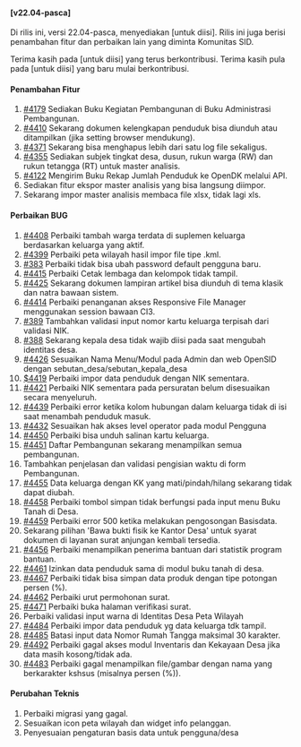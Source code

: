 #### [v22.04-pasca]

Di rilis ini, versi 22.04-pasca, menyediakan [untuk diisi]. Rilis ini juga berisi penambahan fitur dan perbaikan lain yang diminta Komunitas SID.

Terima kasih pada [untuk diisi] yang terus berkontribusi. Terima kasih pula pada [untuk diisi] yang baru mulai berkontribusi.

#### Penambahan Fitur
1. [#4179](https://github.com/OpenSID/OpenSID/issues/4179) Sediakan Buku Kegiatan Pembangunan di Buku Administrasi Pembangunan.
2. [#4410](https://github.com/OpenSID/OpenSID/issues/4410) Sekarang dokumen kelengkapan penduduk bisa diunduh atau ditampilkan (jika setting browser mendukung).
3. [#4371](https://github.com/OpenSID/OpenSID/issues/4371) Sekarang bisa menghapus lebih dari satu log file sekaligus.
4. [#4355](https://github.com/OpenSID/OpenSID/issues/4355) Sediakan subjek tingkat desa, dusun, rukun warga (RW) dan rukun tetangga (RT) untuk master analisis.
5. [#4122](https://github.com/OpenSID/OpenSID/issues/4122) Mengirim Buku Rekap Jumlah Penduduk ke OpenDK melalui API.
6. Sediakan fitur ekspor master analisis yang bisa langsung diimpor.
7. Sekarang impor master analisis membaca file xlsx, tidak lagi xls.

#### Perbaikan BUG
1. [#4408](https://github.com/OpenSID/OpenSID/issues/4408) Perbaiki tambah warga terdata di suplemen keluarga berdasarkan keluarga yang aktif.
2. [#4399](https://github.com/OpenSID/OpenSID/issues/4399) Perbaiki peta wilayah hasil impor file tipe .kml.
3. [#383](https://github.com/OpenSID/premium/issues/383) Perbaiki tidak bisa ubah password default pengguna baru.
4. [#4415](https://github.com/OpenSID/OpenSID/issues/4415) Perbaiki Cetak lembaga dan kelompok tidak tampil.
5. [#4425](https://github.com/OpenSID/OpenSID/issues/4425) Sekarang dokumen lampiran artikel bisa diunduh di tema klasik dan natra bawaan sistem.
6. [#4414](https://github.com/OpenSID/OpenSID/issues/4414) Perbaiki penanganan akses Responsive File Manager menggunakan session bawaan CI3.
7. [#389](https://github.com/OpenSID/premium/issues/389) Tambahkan validasi input nomor kartu keluarga terpisah dari validasi NIK.
8. [#388](https://github.com/OpenSID/OpenSID/issues/388) Sekarang kepala desa tidak wajib diisi pada saat mengubah identitas desa.
9. [#4426](https://github.com/OpenSID/OpenSID/issues/4426) Sesuaikan Nama Menu/Modul pada Admin dan web OpenSID dengan sebutan_desa/sebutan_kepala_desa
10. [$4419](https://github.com/OpenSID/OpenSID/issues/4419) Perbaiki impor data penduduk dengan NIK sementara.
11. [#4421](https://github.com/OpenSID/OpenSID/issues/4421) Perbaiki NIK sementara pada persuratan belum disesuaikan secara menyeluruh.
12. [#4439](https://github.com/OpenSID/OpenSID/issues/4439) Perbaiki error ketika kolom hubungan dalam keluarga tidak di isi saat menambah penduduk masuk.
13. [#4432](https://github.com/OpenSID/OpenSID/issues/4439) Sesuaikan hak akses level operator pada modul Pengguna
14. [#4450](https://github.com/OpenSID/OpenSID/issues/4450) Perbaiki bisa unduh salinan kartu keluarga.
15. [#4451](https://github.com/OpenSID/OpenSID/issues/4451) Daftar Pembangunan sekarang menampilkan semua pembangunan.
16. Tambahkan penjelasan dan validasi pengisian waktu di form Pembangunan.
17. [#4455](https://github.com/OpenSID/OpenSID/issues/4455) Data keluarga dengan KK yang mati/pindah/hilang sekarang tidak dapat diubah.
18. [#4458](https://github.com/OpenSID/OpenSID/issues/4458) Perbaiki tombol simpan tidak berfungsi pada input menu Buku Tanah di Desa.
19. [#4459](https://github.com/OpenSID/OpenSID/issues/4459) Perbaiki error 500 ketika melakukan pengosongan Basisdata.
20. Sekarang pilihan 'Bawa bukti fisik ke Kantor Desa' untuk syarat dokumen di layanan surat anjungan kembali tersedia.
21. [#4456](https://github.com/OpenSID/OpenSID/issues/4456) Perbaiki menampilkan penerima bantuan dari statistik program bantuan.
22. [#4461](https://github.com/OpenSID/OpenSID/issues/4461) Izinkan data penduduk sama di modul buku tanah di desa.
23. [#4467](https://github.com/OpenSID/OpenSID/issues/4467) Perbaiki tidak bisa simpan data produk dengan tipe potongan persen (%).
24. [#4462](https://github.com/OpenSID/OpenSID/issues/4462) Perbaiki urut permohonan surat.
25. [#4471](https://github.com/OpenSID/OpenSID/issues/4471) Perbaiki buka halaman verifikasi surat.
26. Perbaiki validasi input warna di Identitas Desa Peta Wilayah
27. [#4484](https://github.com/OpenSID/OpenSID/issues/4484) Perbaiki impor data penduduk yg data keluarga tdk tampil.
28. [#4485](https://github.com/OpenSID/OpenSID/issues/4485) Batasi input data Nomor Rumah Tangga maksimal 30 karakter.
29. [#4492](https://github.com/OpenSID/OpenSID/issues/4492) Perbaiki gagal akses modul Inventaris dan Kekayaan Desa jika data masih kosong/tidak ada.
30. [#4483](https://github.com/OpenSID/OpenSID/issues/4483) Perbaiki gagal menampilkan file/gambar dengan nama yang berkarakter kshsus (misalnya persen (%)).

#### Perubahan Teknis
1. Perbaiki migrasi yang gagal.
2. Sesuaikan icon peta wilayah dan widget info pelanggan.
3. Penyesuaian pengaturan basis data untuk pengguna/desa
